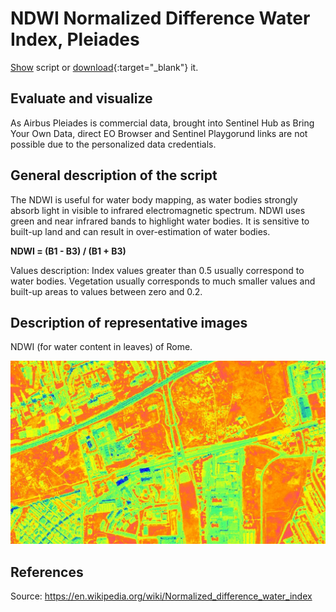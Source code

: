 # NDWI Normalized Difference Water Index, Pleiades

<a href="#" id='togglescript'>Show</a> script or [download](script.js){:target="_blank"} it.
<div id='script_view' style="display:none">
{% highlight javascript %}
{% include_relative script.js %}
{% endhighlight %}
</div>

## Evaluate and visualize

As Airbus Pleiades is commercial data, brought into Sentinel Hub as Bring Your Own Data, direct EO Browser and Sentinel Playgorund links are not possible due to the personalized data credentials. 

## General description of the script

The NDWI is useful for water body mapping, as water bodies strongly absorb light in visible to infrared electromagnetic spectrum. NDWI uses green and near infrared bands to highlight water bodies. It is sensitive to built-up land and can result in over-estimation of water bodies.

**NDWI = (B1 - B3) / (B1 + B3)**

Values description: Index values greater than 0.5 usually correspond to water bodies. Vegetation usually corresponds to much smaller values and built-up areas to values between zero and 0.2.

## Description of representative images

NDWI (for water content in leaves) of Rome. 

![NDWI of Rome](fig/fig1.jpg)

## References
Source: https://en.wikipedia.org/wiki/Normalized_difference_water_index
